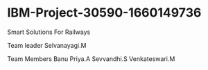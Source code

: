 # IBM-Project-30590-1660149736
Smart Solutions For Railways


Team leader
Selvanayagi.M

Team Members
Banu Priya.A
Sevvandhi.S
Venkateswari.M

